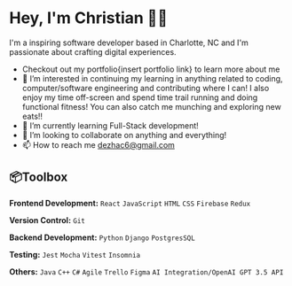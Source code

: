 # Hey, I'm Christian ✌🏽

I'm a inspiring software developer based in Charlotte, NC and I'm passionate about crafting digital experiences. 

- Checkout out my portfolio{insert portfolio link} to learn more about me
- 👀 I’m interested in continuing my learning in anything related to coding, computer/software engineering and contributing where I can! I also enjoy my time off-screen and spend time trail running and doing functional fitness! You can also catch me munching and exploring new eats!!
- 🌱 I’m currently learning Full-Stack development!
- 💞️ I’m looking to collaborate on anything and everything!
- 📫 How to reach me dezhac6@gmail.com

## 📦Toolbox
**Frontend Development:** `React` `JavaScript` `HTML` `CSS` `Firebase` `Redux`
 
**Version Control:** `Git`

**Backend Development:** `Python` `Django` `PostgresSQL` 

**Testing:** `Jest` `Mocha` `Vitest` `Insomnia`

**Others:** `Java` `C++` `C#` `Agile` `Trello` `Figma` `AI Integration/OpenAI GPT 3.5 API`

<!---
kekedezha/kekedezha is a ✨ special ✨ repository because its `README.md` (this file) appears on your GitHub profile.
You can click the Preview link to take a look at your changes.
--->
